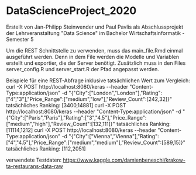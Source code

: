 # DataScienceProject_2020

Erstellt von Jan-Philipp Steinwender und Paul Pavlis als Abschlussprojekt der Lehrveranstaltung "Data Science" im Bachelor Wirtschaftsinformatik - Semester 5

Um die REST Schnittstelle zu verwenden, muss das main_file.Rmd einmal ausgeführt werden. Denn in dem File werden die Modelle und Variablen erstellt und exportier, die der Server benötigt.
Zusätzlich muss in den Files server_config.R und server_start.R der Pfad angepasst werden.

Beispiele für eine REST-Abfrage inklusive tatsächlichen Wert zum Vergleich:
curl -X POST http://localhost:8080/keras --header "Content-Type:application/json" -d "{\"City\":[\"London\",\"London\"],\"Rating\":[\"4\",\"3\"],\"Price_Range\":[\"medium\",\"low\"],\"Review_Count\":[242,32]}"
tatsächliches Ranking: [3400,14881]
curl -X POST http://localhost:8080/keras --header "Content-Type:application/json" -d "{\"City\":[\"Paris\",\"Paris\"],\"Rating\":[\"3\",\"4.5\"],\"Price_Range\":[\"medium\",\"high\"],\"Review_Count\":[132,111]}"
tatsächliches Ranking: [11114,1212]
curl -X POST http://localhost:8080/keras --header "Content-Type:application/json" -d "{\"City\":[\"Vienna\",\"Vienna\"],\"Rating\":[\"4\",\"4.5\"],\"Price_Range\":[\"medium\",\"medium\"],\"Review_Count\":[589,15]}"
tatsächliches Ranking: [112,2051]

verwendete Testdaten: https://www.kaggle.com/damienbeneschi/krakow-ta-restaurans-data-raw
